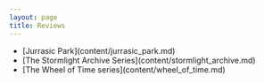 ```yaml
---
layout: page
title: Reviews
---
```

<ul>
  <li>[Jurrasic Park](content/jurrasic_park.md)
</li>
  <li>[The Stormlight Archive Series](content/stormlight_archive.md)
</li>
  <li>[The Wheel of Time series](content/wheel_of_time.md)
</li>
</ul>
